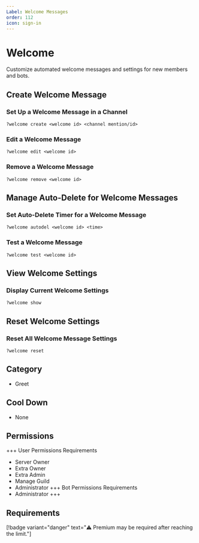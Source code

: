 ```yaml
---
Label: Welcome Messages
order: 112
icon: sign-in
---
```


# Welcome

Customize automated welcome messages and settings for new members and bots.

## Create Welcome Message

### Set Up a Welcome Message in a Channel

```
?welcome create <welcome id> <channel mention/id>
```

### Edit a Welcome Message

```
?welcome edit <welcome id>
```

### Remove a Welcome Message

```
?welcome remove <welcome id>
```

## Manage Auto-Delete for Welcome Messages

### Set Auto-Delete Timer for a Welcome Message

```
?welcome autodel <welcome id> <time>
```

### Test a Welcome Message

```
?welcome test <welcome id>
```

## View Welcome Settings

### Display Current Welcome Settings

```
?welcome show
```

## Reset Welcome Settings

### Reset All Welcome Message Settings

```
?welcome reset
```

## Category

- Greet

## Cool Down

- None

## Permissions

+++ User Permissions Requirements

- Server Owner
- Extra Owner
- Extra Admin
- Manage Guild
- Administrator
  +++ Bot Permissions Requirements
- Administrator
  +++

## Requirements

[!badge variant="danger" text="⚠️ Premium may be required after reaching the limit."]
